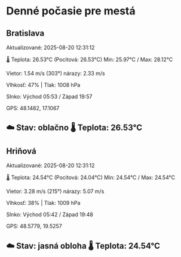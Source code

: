 ﻿# Denné počasie pre mestá

## Bratislava
Aktualizované: 2025-08-20 12:31:12

🌡️ Teplota: 26.53°C 
(Pocitová: 26.53°C)
Min: 25.97°C / Max: 28.12°C

Vietor: 1.54 m/s    (303°) 
nárazy: 2.33 m/s

Vlhkosť: 47% | Tlak: 1008 hPa

Slnko: Východ 05:53 / Západ 19:57

GPS: 48.1482, 17.1067

☁️ Stav: oblačno        🌡️ Teplota: 26.53°C
---

## Hriňová
Aktualizované: 2025-08-20 12:31:12

🌡️ Teplota: 24.54°C 
(Pocitová: 24.04°C)
Min: 24.54°C / Max: 24.54°C

Vietor: 3.28 m/s (215°)
nárazy: 5.07 m/s

Vlhkosť: 38% | Tlak: 1009 hPa

Slnko: Východ 05:42 / Západ 19:48

GPS: 48.5779, 19.5257

☁️ Stav: jasná obloha        🌡️ Teplota: 24.54°C
---
